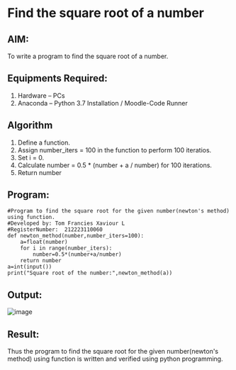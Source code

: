 # Find the square root of a number

## AIM:
To write a program to find the square root of a number.

## Equipments Required:
1. Hardware – PCs
2. Anaconda – Python 3.7 Installation / Moodle-Code Runner

## Algorithm
1. Define a function.
2. Assign number_iters = 100 in the function to perform 100 iteratios.
3. Set i = 0.
4. Calculate  number = 0.5 * (number + a / number) for 100 iterations.
5. Return number

## Program:
```
#Program to find the square root for the given number(newton's method) using function.
#Developed by: Tom Francies Xaviour L
#RegisterNumber:  212223110060
def newton_method(number,number_iters=100):
    a=float(number)
    for i in range(number_iters):
        number=0.5*(number+a/number)
    return number
a=int(input())
print("Square root of the number:",newton_method(a))
```

## Output:

![image](https://github.com/Tomfx03/Square-root-of-a-number/assets/101335832/0aa661f5-319e-4da1-85b8-c5cae47621c3)


## Result:
Thus the program to find the square root for the given number(newton's method) using function is written and verified using python programming.
